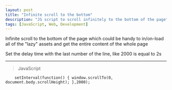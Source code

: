 ```yaml
---
layout: post
title: "Infinite scroll to the bottom"
description: "JS script to scroll infinitely to the bottom of the page"
tags: [JavaScript, Web, Development]
---
```


Infinite scroll to the bottom of the page which could be handy to in/on-load all of the "lazy" assets and get the entire content of the whole page

Set the delay time with the last number of the line, like 2000 is equal to 2s

***

> JavaScript

```
    setInterval(function() { window.scrollTo(0, document.body.scrollHeight); },2000);
```